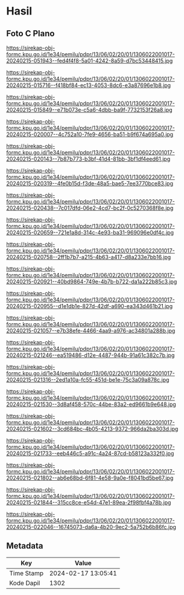 # Hasil

## Foto C Plano

https://sirekap-obj-formc.kpu.go.id/1e34/pemilu/pdpr/13/06/02/20/01/1306022001017-20240215-051943--fed4f4f8-5a01-4242-8a59-d7bc53448415.jpg

https://sirekap-obj-formc.kpu.go.id/1e34/pemilu/pdpr/13/06/02/20/01/1306022001017-20240215-015716--f418bf84-ec13-4053-8dc6-e3a87696e1b8.jpg

https://sirekap-obj-formc.kpu.go.id/1e34/pemilu/pdpr/13/06/02/20/01/1306022001017-20240215-015849--e71b073e-c5a6-4dbb-ba9f-7732153f26a8.jpg

https://sirekap-obj-formc.kpu.go.id/1e34/pemilu/pdpr/13/06/02/20/01/1306022001017-20240215-020007--4c752a10-7fe9-4656-ba51-b9f674a695a0.jpg

https://sirekap-obj-formc.kpu.go.id/1e34/pemilu/pdpr/13/06/02/20/01/1306022001017-20240215-020143--7b87b773-b3bf-41d4-81bb-3bf1df4eed61.jpg

https://sirekap-obj-formc.kpu.go.id/1e34/pemilu/pdpr/13/06/02/20/01/1306022001017-20240215-020319--4fe0b15d-f3de-48a5-bae5-7ee3770bce83.jpg

https://sirekap-obj-formc.kpu.go.id/1e34/pemilu/pdpr/13/06/02/20/01/1306022001017-20240215-020438--7c017dfd-06e2-4cd7-bc2f-0c5270368f8e.jpg

https://sirekap-obj-formc.kpu.go.id/1e34/pemilu/pdpr/13/06/02/20/01/1306022001017-20240215-020659--721e1a8d-314c-4e93-ba31-969096e0df4c.jpg

https://sirekap-obj-formc.kpu.go.id/1e34/pemilu/pdpr/13/06/02/20/01/1306022001017-20240215-020758--2ff1b7b7-a215-4b63-a417-d8a233e7bb16.jpg

https://sirekap-obj-formc.kpu.go.id/1e34/pemilu/pdpr/13/06/02/20/01/1306022001017-20240215-020921--40bd9864-749e-4b7b-b722-da1a222b85c3.jpg

https://sirekap-obj-formc.kpu.go.id/1e34/pemilu/pdpr/13/06/02/20/01/1306022001017-20240215-020955--d1e1db1e-827d-42df-a690-ea343d461b21.jpg

https://sirekap-obj-formc.kpu.go.id/1e34/pemilu/pdpr/13/06/02/20/01/1306022001017-20240215-021057--e7b38efe-4466-4aa9-a976-ac34801a288b.jpg

https://sirekap-obj-formc.kpu.go.id/1e34/pemilu/pdpr/13/06/02/20/01/1306022001017-20240215-021246--ea519486-d12e-4487-944b-91a61c382c7b.jpg

https://sirekap-obj-formc.kpu.go.id/1e34/pemilu/pdpr/13/06/02/20/01/1306022001017-20240215-021316--2ed1a10a-fc55-451d-be1e-75c3a09a878c.jpg

https://sirekap-obj-formc.kpu.go.id/1e34/pemilu/pdpr/13/06/02/20/01/1306022001017-20240215-021530--3d8af458-570c-44be-83a2-ed9661b9e648.jpg

https://sirekap-obj-formc.kpu.go.id/1e34/pemilu/pdpr/13/06/02/20/01/1306022001017-20240215-021602--3cd684bc-4b05-4213-9372-966da2ba303d.jpg

https://sirekap-obj-formc.kpu.go.id/1e34/pemilu/pdpr/13/06/02/20/01/1306022001017-20240215-021733--eeb446c5-a91c-4a24-87cd-b58123a332f0.jpg

https://sirekap-obj-formc.kpu.go.id/1e34/pemilu/pdpr/13/06/02/20/01/1306022001017-20240215-021802--ab6e68bd-6f81-4e58-9a0e-f8041bd5be67.jpg

https://sirekap-obj-formc.kpu.go.id/1e34/pemilu/pdpr/13/06/02/20/01/1306022001017-20240215-021844--315cc8ce-e54d-47e1-89ea-2f98fbf4a78b.jpg

https://sirekap-obj-formc.kpu.go.id/1e34/pemilu/pdpr/13/06/02/20/01/1306022001017-20240215-022046--16745073-da6a-4b20-9ec2-5a752b6b86fc.jpg


## Metadata

| Key        | Value               |
| ---------- | ------------------- |
| Time Stamp | 2024-02-17 13:05:41 |
| Kode Dapil | 1302                |



